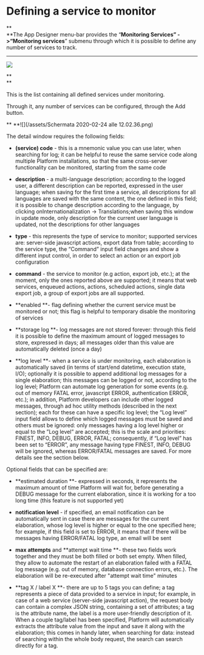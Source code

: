 # **Defining a service to monitor**

**      
**The App Designer menu-bar provides the “**Monitoring Services” -&gt;“Monitoring services**” submenu through which it is possible to define any number of services to track.

---

![](https://lh5.googleusercontent.com/rN4424PTxWdB9jxbqeYIAGzWW3JxM8vhwyT9RCZFumFV0da4FQqHWoL7cPgbOKzKGd_SlzriTfZxL7P942Hr4vj8StFV5bFzstUgeKSkTiCa2Rf_SNHW6Hs5HDgjkNdo6IyLTrmx)

**      
**

This is the list containing all defined services under monitoring.

Through it, any number of services can be configured, through the Add button.

** **![](/assets/Schermata 2020-02-24 alle 12.02.36.png)

The detail window requires the following fields:

* **\(service\) code** - this is a mnemonic value you can use later, when searching for log; it can be helpful to reuse the same service code along multiple Platform installations, so that the same cross-server functionality can be monitored, starting from the same code

* **description** - a multi-language description; according to the logged user, a different description can be reported, expressed in the user language; when saving for the first time a service, all descriptions for all languages are saved with the same content, the one defined in this field; it is possible to change description according to the language, by clicking onInternationalization -&gt; Translations;when saving this window in update mode, only description for the current user language is updated, not the descriptions for other languages

* **type** - this represents the type of service to monitor; supported services are: server-side javascript actions, export data from table; according to the service type, the “Command” input field changes and show a different input control, in order to select an action or an export job configuration

* **command** - the service to monitor \(e.g action, export job, etc.\); at the moment, only the ones reported above are supported; it means that web services, enqueued actions, actions, scheduled actions, single data export job, a group of export jobs are all supported.

* **enabled **- flag defining whether the current service must be monitored or not; this flag is helpful to temporary disable the monitoring of services

* **storage log **- log messages are not stored forever: through this field it is possible to define the maximum amount of logged messages to store, expressed in days; all messages older than this value are automatically deleted \(once a day\)

* **log level **- when a service is under monitoring, each elaboration is automatically saved \(in terms of start/end datetime, execution state, I/O\); optionally it is possible to append additional log messages for a single elaboration; this messages can be logged or not, according to the log level; Platform can automate log generation for some events \(e.g. out of memory FATAL error, javascript ERROR, authentication ERROR, etc.\); in addition, Platform developers can include other logged messages, through ad hoc utility methods \(described in the next section\); each for these can have a specific log level; the “Log level” input field allows to define which logged messages must be saved and others must be ignored: only messages having a log level higher or equal to the ”Log level” are accepted; this is the scale and priorities: FINEST, INFO, DEBUG, ERROR, FATAL; consequently, if “Log level” has been set to “ERROR”, any message having type FINEST, INFO, DEBUG will be ignored, whereas ERROR/FATAL messages are saved. For more details see the section below.

Optional fields that can be specified are:

* **estimated duration **- expressed in seconds, it represents the maximum amount of time Platform will wait for, before generating a DEBUG message for the current elaboration, since it is working for a too long time \(this feature is not supported yet\)

* **notification level** - if specified, an email notification can be automatically sent in case there are messages for the current elaboration, whose log level is higher or equal to the one specified here; for example, if this field is set to ERROR, it means that if there will be messages having ERROR/FATAL log type, an email will be sent

* **max attempts** and **attempt wait time **- these two fields work together and they must be both filled or both set empty. When filled, they allow to automate the restart of an elaboration failed with a FATAL log message \(e.g. out of memory, database connection errors, etc.\). The elaboration will be re-executed after "attempt wait time" minutes

* **tag X / label X **- there are up to 5 tags you can define; a tag represents a piece of data provided to a service in input; for example, in case of a web service \(server-side javascript action\), the request body can contain a complex JSON string, containing a set of attributes; a tag is the attribute name, the label is a more user-friendly description of it. When a couple tag/label has been specified, Platform will automatically extracts the attribute value from the input and save it along with the elaboration; this comes in handy later, when searching for data: instead of searching within the whole body request, the search can search directly for a tag.




